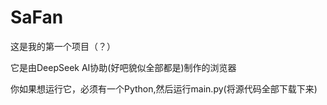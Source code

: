 # SaFan

这是我的第一个项目（？）

它是由DeepSeek AI协助(好吧貌似全部都是)制作的浏览器

你如果想运行它，必须有一个Python,然后运行main.py(将源代码全部下载下来)
